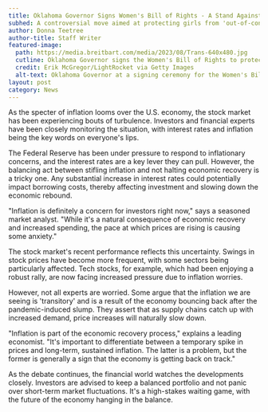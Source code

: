 ```yaml
---
title: Oklahoma Governor Signs Women's Bill of Rights - A Stand Against 'Out-of-Control' Gender Ideology
subhed: A controversial move aimed at protecting girls from 'out-of-control' gender ideology causes nationwide debate
author: Donna Teetree
author-title: Staff Writer
featured-image: 
  path: https://media.breitbart.com/media/2023/08/Trans-640x480.jpg
  cutline: Oklahoma Governor signs the Women's Bill of Rights to protect girls from what is described as 'out-of-control' gender ideology.
  credit: Erik McGregor/LightRocket via Getty Images
  alt-text: Oklahoma Governor at a signing ceremony for the Women's Bill of Rights.
layout: post
category: News
---
```


As the specter of inflation looms over the U.S. economy, the stock market has been experiencing bouts of turbulence. Investors and financial experts have been closely monitoring the situation, with interest rates and inflation being the key words on everyone's lips.

The Federal Reserve has been under pressure to respond to inflationary concerns, and the interest rates are a key lever they can pull. However, the balancing act between stifling inflation and not halting economic recovery is a tricky one. Any substantial increase in interest rates could potentially impact borrowing costs, thereby affecting investment and slowing down the economic rebound.

"Inflation is definitely a concern for investors right now," says a seasoned market analyst. "While it's a natural consequence of economic recovery and increased spending, the pace at which prices are rising is causing some anxiety."

The stock market's recent performance reflects this uncertainty. Swings in stock prices have become more frequent, with some sectors being particularly affected. Tech stocks, for example, which had been enjoying a robust rally, are now facing increased pressure due to inflation worries.

However, not all experts are worried. Some argue that the inflation we are seeing is 'transitory' and is a result of the economy bouncing back after the pandemic-induced slump. They assert that as supply chains catch up with increased demand, price increases will naturally slow down.

"Inflation is part of the economic recovery process," explains a leading economist. "It's important to differentiate between a temporary spike in prices and long-term, sustained inflation. The latter is a problem, but the former is generally a sign that the economy is getting back on track."

As the debate continues, the financial world watches the developments closely. Investors are advised to keep a balanced portfolio and not panic over short-term market fluctuations. It's a high-stakes waiting game, with the future of the economy hanging in the balance.